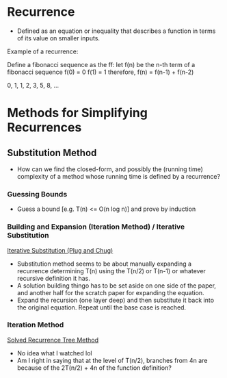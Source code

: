 # Recurrence

- Defined as an equation or inequality that describes a function in terms of its value on smaller inputs.

Example of a recurrence:

Define a fibonacci sequence as the ff:
let f(n) be the n-th term of a fibonacci sequence
f(0) = 0
f(1) = 1
therefore, f(n) = f(n-1) + f(n-2)

0, 1, 1, 2, 3, 5, 8, ...

# Methods for Simplifying Recurrences

## Substitution Method

- How can we find the closed-form, and possibly the (running time) complexity of a method whose running time is defined by a recurrence?
### Guessing Bounds
- Guess a bound [e.g. T(n) <= O(n log n)] and prove by induction

### Building and Expansion (Iteration Method) / Iterative Substitution
[Iterative Substitution (Plug and Chug)](https://www.youtube.com/watch?v=Ob8SM0fz6p0)
- Substitution method seems to be about manually expanding a recurrence determining T(n) using the T(n/2) or T(n-1) or whatever recursive definition it has.
- A solution building thingo has to be set aside on one side of the paper, and another half for the scratch paper for expanding the equation.
- Expand the recursion (one layer deep) and then substitute it back into the original equation. Repeat until the base case is reached.

### Iteration Method
[Solved Recurrence Tree Method](https://www.youtube.com/watch?v=sLNPd_nPGIc)
- No idea what I watched lol
- Am I right in saying that at the level of T(n/2), branches from 4n are because of the 2T(n/2) + 4n of the function definition?

